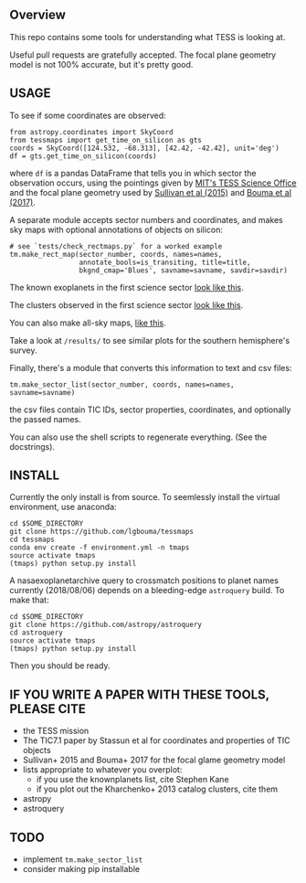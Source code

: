 Overview
----------

This repo contains some tools for understanding what TESS is looking at.

Useful pull requests are gratefully accepted. The focal plane geometry model is
not 100% accurate, but it's pretty good. 

USAGE
----------
To see if some coordinates are observed:
```
from astropy.coordinates import SkyCoord
from tessmaps import get_time_on_silicon as gts
coords = SkyCoord([124.532, -68.313], [42.42, -42.42], unit='deg')
df = gts.get_time_on_silicon(coords)
```
where `df` is a pandas DataFrame that tells you in which sector the observation
occurs, using the pointings given by
[MIT's TESS Science Office](https://tess.mit.edu/tess-pointing) and the focal
plane geometry used by
[Sullivan et al (2015)](https://arxiv.org/abs/1506.03845) and
[Bouma et al (2017)](https://arxiv.org/abs/1705.08891).

A separate module accepts sector numbers and coordinates, and makes sky maps
with optional annotations of objects on silicon:
```
# see `tests/check_rectmaps.py` for a worked example
tm.make_rect_map(sector_number, coords, names=names,
                 annotate_bools=is_transiting, title=title,
                 bkgnd_cmap='Blues', savname=savname, savdir=savdir)
```

The known exoplanets in the first science sector
[look like this](https://github.com/lgbouma/tessmaps/blob/master/results/tess_rectmap_knownplanets_sector0.png).

The clusters observed in the first science sector
[look like this](https://github.com/lgbouma/tessmaps/blob/master/results/tess_rectmap_kharchenko13_sector0.png).

You can also make all-sky maps,
[like this](https://github.com/lgbouma/tessmaps/blob/master/results/tess_pointings_radec_south_top250k.png).

Take a look at `/results/` to see similar plots for the southern hemisphere's
survey.

Finally, there's a module that converts this information to text and csv files:
```
tm.make_sector_list(sector_number, coords, names=names, savname=savname)
```
the csv files contain TIC IDs, sector properties, coordinates, and optionally
the passed names.

You can also use the shell scripts to regenerate everything. (See the docstrings).


INSTALL
----------
Currently the only install is from source. To seemlessly install the virtual
environment, use anaconda:

```
cd $SOME_DIRECTORY
git clone https://github.com/lgbouma/tessmaps
cd tessmaps
conda env create -f environment.yml -n tmaps
source activate tmaps
(tmaps) python setup.py install
```

A nasaexoplanetarchive query to crossmatch positions to planet names currently
(2018/08/06) depends on a bleeding-edge `astroquery` build. To make that:
```
cd $SOME_DIRECTORY
git clone https://github.com/astropy/astroquery
cd astroquery
source activate tmaps
(tmaps) python setup.py install
```
Then you should be ready.


IF YOU WRITE A PAPER WITH THESE TOOLS, PLEASE CITE
----------
* the TESS mission
* The TIC7.1 paper by Stassun et al for coordinates and properties of TIC objects
* Sullivan+ 2015 and Bouma+ 2017 for the focal glame geometry model
* lists appropriate to whatever you overplot:
  * if you use the knownplanets list, cite Stephen Kane
  * if you plot out the Kharchenko+ 2013 catalog clusters, cite them
* astropy
* astroquery

TODO
----------
* implement `tm.make_sector_list`
* consider making pip installable
